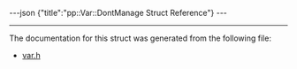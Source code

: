 ---json {"title":"pp::Var::DontManage Struct Reference"} ---

------------------------------------------------------------------------

The documentation for this struct was generated from the following file:

-   <a href="/docs/native-client/pepper_beta/cpp/var_8h/" class="el">var.h</a>
